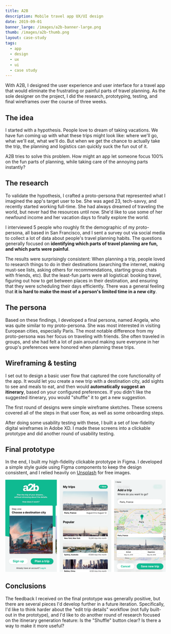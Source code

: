 ```yaml
---
title: A2B
description: Mobile travel app UX/UI design
date: 2019-09-01
banner_large: /images/a2b-banner-large.png
thumb: /images/a2b-thumb.png
layout: case-study
tags:
  - app
  - design
  - ux
  - ui
  - case study
---
```


With A2B, I designed the user experience and user interface for a travel app that would eliminate the frustrating or painful parts of travel planning. As the sole designer on the project, I did the research, prototyping, testing, and final wireframes over the course of three weeks.

## The idea

I started with a hypothesis. People love to dream of taking vacations. We have fun coming up with what these trips might look like: where we'll go, what we'll eat, what we'll do. But when we get the chance to actually take the trip, the planning and logistics can quickly suck the fun out of it.

A2B tries to solve this problem. How might an app let someone focus 100% on the fun parts of planning, while taking care of the annoying parts instantly?

## The research

To validate the hypothesis, I crafted a proto-persona that represented what I imagined the app's target user to be. She was aged 23, tech-savvy, and recently started working full-time. She had always dreamed of traveling the world, but never had the resources until now. She'd like to use some of her newfound income and her vacation days to finally explore the world.

I interviewed 5 people who roughly fit the demographic of my proto-persona, all based in San Francisco, and I sent a survey out via social media to collect a lot of data about people's travel planning habits. The questions generally focused on **identifying which parts of travel planning are fun, and which parts were painful**.

The results were surprisingly consistent: When planning a trip, people loved to research things to do in their destinations (searching the internet, making must-see lists, asking others for recommendations, starting group chats with friends, etc). But the least-fun parts were all logistical: booking travel, figuring out how to get between places in their destination, and ensuring that they were scheduling their days efficiently. There was a general feeling that **it is hard to make the most of a person's limited time in a new city**.

## The persona

Based on these findings, I developed a final persona, named Angela, who was quite similar to my proto-persona. She was most interested in visiting European cities, especially Paris. The most notable difference from my proto-persona was her focus on traveling with friends. She often traveled in groups, and she had felt a lot of pain around making sure everyone in her group's preferences were honored when planning these trips.

## Wireframing & testing

I set out to design a basic user flow that captured the core functionality of the app. It would let you create a new trip with a destination city, add sights to see and meals to eat, and then would **automatically suggest an itinerary**, based on your configured preferences. If you didn't like the suggested itinerary, you would "shuffle" it to get a new suggestion.

The first round of designs were simple wireframe sketches. These screens covered all of the steps in that user flow, as well as some onboarding steps.

After doing some usability testing with these, I built a set of low-fidelity digital wireframes in Adobe XD. I made these screens into a clickable prototype and did another round of usability testing.

## Final prototype

In the end, I built my high-fidelity clickable prototype in Figma. I developed a simple style guide using Figma components to keep the design consistent, and I relied heavily on [Unsplash](https://unsplash.com/) for free images.

![high-fidelity prototypes](/images/a2b-hifi.png)

## Conclusions

The feedback I received on the final prototype was generally positive, but there are several pieces I'd develop further in a future iteration. Specifically, I'd like to think harder about the "edit trip details" workflow (not fully built-out in the prototype), and I'd like to do another round of research focused on the itinerary generation feature: Is the "Shuffle" button clear? Is there a way to make it more useful?